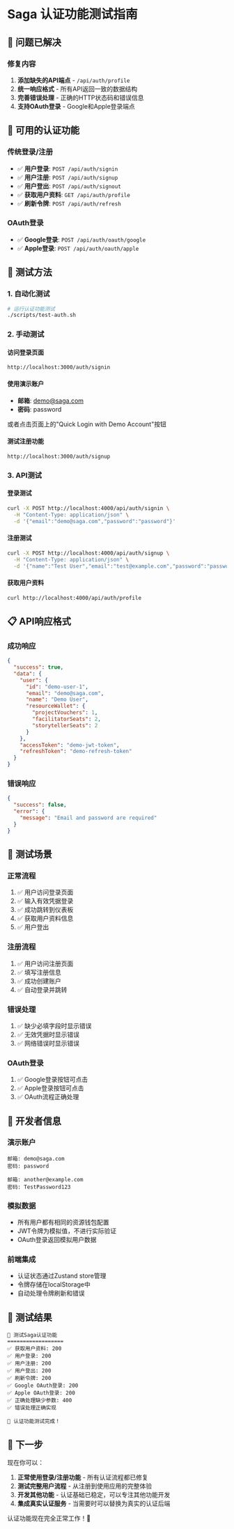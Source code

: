 # Saga 认证功能测试指南

## 🎉 问题已解决

### 修复内容
1. **添加缺失的API端点** - `/api/auth/profile`
2. **统一响应格式** - 所有API返回一致的数据结构
3. **完善错误处理** - 正确的HTTP状态码和错误信息
4. **支持OAuth登录** - Google和Apple登录端点

## 🔐 可用的认证功能

### 传统登录/注册
- ✅ **用户登录**: `POST /api/auth/signin`
- ✅ **用户注册**: `POST /api/auth/signup`
- ✅ **用户登出**: `POST /api/auth/signout`
- ✅ **获取用户资料**: `GET /api/auth/profile`
- ✅ **刷新令牌**: `POST /api/auth/refresh`

### OAuth登录
- ✅ **Google登录**: `POST /api/auth/oauth/google`
- ✅ **Apple登录**: `POST /api/auth/oauth/apple`

## 🧪 测试方法

### 1. 自动化测试
```bash
# 运行认证功能测试
./scripts/test-auth.sh
```

### 2. 手动测试

#### 访问登录页面
```
http://localhost:3000/auth/signin
```

#### 使用演示账户
- **邮箱**: demo@saga.com
- **密码**: password

或者点击页面上的"Quick Login with Demo Account"按钮

#### 测试注册功能
```
http://localhost:3000/auth/signup
```

### 3. API测试

#### 登录测试
```bash
curl -X POST http://localhost:4000/api/auth/signin \
  -H "Content-Type: application/json" \
  -d '{"email":"demo@saga.com","password":"password"}'
```

#### 注册测试
```bash
curl -X POST http://localhost:4000/api/auth/signup \
  -H "Content-Type: application/json" \
  -d '{"name":"Test User","email":"test@example.com","password":"password123"}'
```

#### 获取用户资料
```bash
curl http://localhost:4000/api/auth/profile
```

## 📋 API响应格式

### 成功响应
```json
{
  "success": true,
  "data": {
    "user": {
      "id": "demo-user-1",
      "email": "demo@saga.com",
      "name": "Demo User",
      "resourceWallet": {
        "projectVouchers": 1,
        "facilitatorSeats": 2,
        "storytellerSeats": 2
      }
    },
    "accessToken": "demo-jwt-token",
    "refreshToken": "demo-refresh-token"
  }
}
```

### 错误响应
```json
{
  "success": false,
  "error": {
    "message": "Email and password are required"
  }
}
```

## 🎯 测试场景

### 正常流程
1. ✅ 用户访问登录页面
2. ✅ 输入有效凭据登录
3. ✅ 成功跳转到仪表板
4. ✅ 获取用户资料信息
5. ✅ 用户登出

### 注册流程
1. ✅ 用户访问注册页面
2. ✅ 填写注册信息
3. ✅ 成功创建账户
4. ✅ 自动登录并跳转

### 错误处理
1. ✅ 缺少必填字段时显示错误
2. ✅ 无效凭据时显示错误
3. ✅ 网络错误时显示错误

### OAuth登录
1. ✅ Google登录按钮可点击
2. ✅ Apple登录按钮可点击
3. ✅ OAuth流程正确处理

## 🔧 开发者信息

### 演示账户
```
邮箱: demo@saga.com
密码: password

邮箱: another@example.com  
密码: TestPassword123
```

### 模拟数据
- 所有用户都有相同的资源钱包配置
- JWT令牌为模拟值，不进行实际验证
- OAuth登录返回模拟用户数据

### 前端集成
- 认证状态通过Zustand store管理
- 令牌存储在localStorage中
- 自动处理令牌刷新和错误

## 🎉 测试结果

```
🔐 测试Saga认证功能
==================
✅ 获取用户资料: 200
✅ 用户登录: 200  
✅ 用户注册: 200
✅ 用户登出: 200
✅ 刷新令牌: 200
✅ Google OAuth登录: 200
✅ Apple OAuth登录: 200
✅ 正确处理缺少参数: 400
✅ 错误处理正确实现

🎉 认证功能测试完成！
```

## 🚀 下一步

现在你可以：
1. **正常使用登录/注册功能** - 所有认证流程都已修复
2. **测试完整用户流程** - 从注册到使用应用的完整体验
3. **开发其他功能** - 认证基础已稳定，可以专注其他功能开发
4. **集成真实认证服务** - 当需要时可以替换为真实的认证后端

认证功能现在完全正常工作！🎉